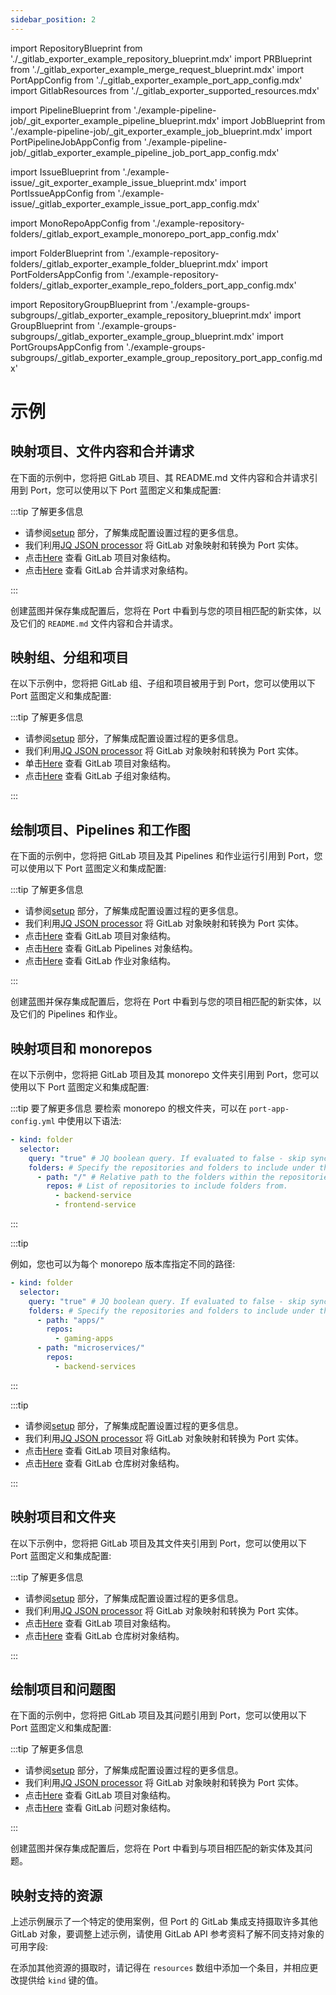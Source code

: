 ```yaml
---
sidebar_position: 2
---
```


import RepositoryBlueprint from './_gitlab_exporter_example_repository_blueprint.mdx'
import PRBlueprint from './_gitlab_exporter_example_merge_request_blueprint.mdx'
import PortAppConfig from './_gitlab_exporter_example_port_app_config.mdx'
import GitlabResources from './_gitlab_exporter_supported_resources.mdx'

import PipelineBlueprint from './example-pipeline-job/_git_exporter_example_pipeline_blueprint.mdx'
import JobBlueprint from './example-pipeline-job/_git_exporter_example_job_blueprint.mdx'
import PortPipelineJobAppConfig from './example-pipeline-job/_gitlab_exporter_example_pipeline_job_port_app_config.mdx'

import IssueBlueprint from './example-issue/_git_exporter_example_issue_blueprint.mdx'
import PortIssueAppConfig from './example-issue/_gitlab_exporter_example_issue_port_app_config.mdx'

import MonoRepoAppConfig from './example-repository-folders/_gitlab_export_example_monorepo_port_app_config.mdx'

import FolderBlueprint from './example-repository-folders/_gitlab_exporter_example_folder_blueprint.mdx'
import PortFoldersAppConfig from './example-repository-folders/_gitlab_exporter_example_repo_folders_port_app_config.mdx'

import RepositoryGroupBlueprint from './example-groups-subgroups/_gitlab_exporter_example_repository_blueprint.mdx'
import GroupBlueprint from './example-groups-subgroups/_gitlab_exporter_example_group_blueprint.mdx'
import PortGroupsAppConfig from './example-groups-subgroups/_gitlab_exporter_example_group_repository_port_app_config.mdx'

# 示例

## 映射项目、文件内容和合并请求

在下面的示例中，您将把 GitLab 项目、其 README.md 文件内容和合并请求引用到 Port，您可以使用以下 Port 蓝图定义和集成配置: 

<RepositoryBlueprint/>

<PRBlueprint/>

<PortAppConfig/>

:::tip  了解更多信息

* 请参阅[setup](gitlab.md#setup) 部分，了解集成配置设置过程的更多信息。
* 我们利用[JQ JSON processor](https://stedolan.github.io/jq/manual/) 将 GitLab 对象映射和转换为 Port 实体。
* 点击[Here](https://docs.gitlab.com/ee/api/groups.html#list-a-groups-projects) 查看 GitLab 项目对象结构。
* 点击[Here](https://docs.gitlab.com/ee/api/merge_requests.html#list-project-merge-requests) 查看 GitLab 合并请求对象结构。

:::

创建蓝图并保存集成配置后，您将在 Port 中看到与您的项目相匹配的新实体，以及它们的 `README.md` 文件内容和合并请求。

## 映射组、分组和项目

在以下示例中，您将把 GitLab 组、子组和项目被用于到 Port，您可以使用以下 Port 蓝图定义和集成配置: 

<GroupBlueprint/>

<RepositoryGroupBlueprint/>

<PortGroupsAppConfig/>

:::tip  了解更多信息

* 请参阅[setup](gitlab.md#setup) 部分，了解集成配置设置过程的更多信息。
* 我们利用[JQ JSON processor](https://stedolan.github.io/jq/manual/) 将 GitLab 对象映射和转换为 Port 实体。
* 单击[Here](https://docs.gitlab.com/ee/api/groups.html#list-a-groups-projects) 查看 GitLab 项目对象结构。
* 点击[Here](https://docs.gitlab.com/ee/api/groups.html#list-a-groups-subgroups) 查看 GitLab 子组对象结构。

:::

## 绘制项目、Pipelines 和工作图

在下面的示例中，您将把 GitLab 项目及其 Pipelines 和作业运行引用到 Port，您可以使用以下 Port 蓝图定义和集成配置: 

<RepositoryBlueprint/>

<PipelineBlueprint/>

<JobBlueprint/>

<PortPipelineJobAppConfig/>

:::tip  了解更多信息

* 请参阅[setup](gitlab.md#setup) 部分，了解集成配置设置过程的更多信息。
* 我们利用[JQ JSON processor](https://stedolan.github.io/jq/manual/) 将 GitLab 对象映射和转换为 Port 实体。
* 点击[Here](https://docs.gitlab.com/ee/api/groups.html#list-a-groups-projects) 查看 GitLab 项目对象结构。
* 点击[Here](https://docs.gitlab.com/ee/api/pipelines.html#list-project-pipelines) 查看 GitLab Pipelines 对象结构。
* 点击[Here](https://docs.gitlab.com/ee/api/jobs.html#list-project-jobs) 查看 GitLab 作业对象结构。

:::

创建蓝图并保存集成配置后，您将在 Port 中看到与您的项目相匹配的新实体，以及它们的 Pipelines 和作业。

## 映射项目和 monorepos

在以下示例中，您将把 GitLab 项目及其 monorepo 文件夹引用到 Port，您可以使用以下 Port 蓝图定义和集成配置: 

<RepositoryBlueprint/>

<MonoRepoAppConfig/>

:::tip  要了解更多信息 要检索 monorepo 的根文件夹，可以在 `port-app-config.yml` 中使用以下语法: 

```yaml
- kind: folder
  selector:
    query: "true" # JQ boolean query. If evaluated to false - skip syncing the object.
    folders: # Specify the repositories and folders to include under this relative path.
      - path: "/" # Relative path to the folders within the repositories
        repos: # List of repositories to include folders from.
          - backend-service
          - frontend-service
```

:::

:::tip 

例如，您也可以为每个 monorepo 版本库指定不同的路径: 

```yaml
- kind: folder
  selector:
    query: "true" # JQ boolean query. If evaluated to false - skip syncing the object.
    folders: # Specify the repositories and folders to include under this relative path.
      - path: "apps/"
        repos:
          - gaming-apps
      - path: "microservices/"
        repos:
          - backend-services
```

:::

:::tip 

* 请参阅[setup](gitlab.md#setup) 部分，了解集成配置设置过程的更多信息。
* 我们利用[JQ JSON processor](https://stedolan.github.io/jq/manual/) 将 GitLab 对象映射和转换为 Port 实体。
* 点击[Here](https://docs.gitlab.com/ee/api/groups.html#list-a-groups-projects) 查看 GitLab 项目对象结构。
* 点击[Here](https://docs.gitlab.com/ee/api/repositories.html#list-repository-tree) 查看 GitLab 仓库树对象结构。

:::

## 映射项目和文件夹

在以下示例中，您将把 GitLab 项目及其文件夹引用到 Port，您可以使用以下 Port 蓝图定义和集成配置: 

<RepositoryBlueprint/>

<FolderBlueprint/>

<PortFoldersAppConfig/>

:::tip  了解更多信息

* 请参阅[setup](gitlab.md#setup) 部分，了解集成配置设置过程的更多信息。
* 我们利用[JQ JSON processor](https://stedolan.github.io/jq/manual/) 将 GitLab 对象映射和转换为 Port 实体。
* 点击[Here](https://docs.gitlab.com/ee/api/groups.html#list-a-groups-projects) 查看 GitLab 项目对象结构。
* 点击[Here](https://docs.gitlab.com/ee/api/repositories.html#list-repository-tree) 查看 GitLab 仓库树对象结构。

:::

## 绘制项目和问题图

在下面的示例中，您将把 GitLab 项目及其问题引用到 Port，您可以使用以下 Port 蓝图定义和集成配置: 

<RepositoryBlueprint/>

<IssueBlueprint/>

<PortIssueAppConfig/>

:::tip  了解更多信息

* 请参阅[setup](gitlab.md#setup) 部分，了解集成配置设置过程的更多信息。
* 我们利用[JQ JSON processor](https://stedolan.github.io/jq/manual/) 将 GitLab 对象映射和转换为 Port 实体。
* 点击[Here](https://docs.gitlab.com/ee/api/groups.html#list-a-groups-projects) 查看 GitLab 项目对象结构。
* 点击[Here](https://docs.gitlab.com/ee/api/issues.html#list-project-issues) 查看 GitLab 问题对象结构。

:::

创建蓝图并保存集成配置后，您将在 Port 中看到与项目相匹配的新实体及其问题。

## 映射支持的资源

上述示例展示了一个特定的使用案例，但 Port 的 GitLab 集成支持摄取许多其他 GitLab 对象，要调整上述示例，请使用 GitLab API 参考资料了解不同支持对象的可用字段: 

<GitlabResources/>

在添加其他资源的摄取时，请记得在 `resources` 数组中添加一个条目，并相应更改提供给 `kind` 键的值。